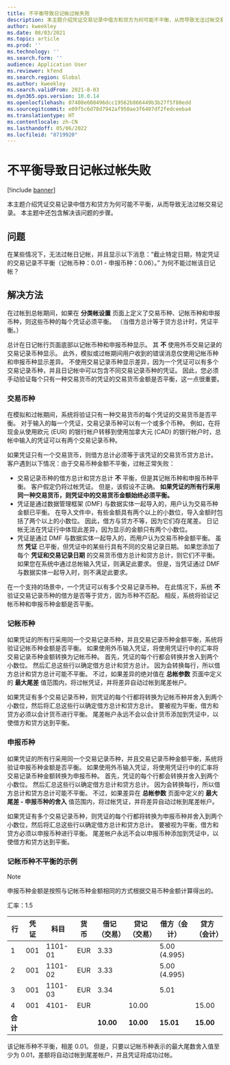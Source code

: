 ```yaml
---
title: 不平衡导致日记帐过帐失败
description: 本主题介绍凭证交易记录中借方和贷方为何可能不平衡，从而导致无法过帐交易记录。 本主题中还包含解决该问题的步骤。
author: kweekley
ms.date: 08/03/2021
ms.topic: article
ms.prod: ''
ms.technology: ''
ms.search.form: ''
audience: Application User
ms.reviewer: kfend
ms.search.region: Global
ms.author: kweekley
ms.search.validFrom: 2021-8-03
ms.dyn365.ops.version: 10.0.14
ms.openlocfilehash: 07408e608496dcc19562b866449b3b27f5f80edd
ms.sourcegitcommit: e09f5c6d78d7942af950ae3f6407df2fedceeba4
ms.translationtype: HT
ms.contentlocale: zh-CN
ms.lasthandoff: 05/06/2022
ms.locfileid: "8719920"
---
```

# <a name="journal-posting-failure-because-of-imbalance"></a>不平衡导致日记帐过帐失败

[!include [banner](../includes/banner.md)]

本主题介绍凭证交易记录中借方和贷方为何可能不平衡，从而导致无法过帐交易记录。 本主题中还包含解决该问题的步骤。

## <a name="symptom"></a>问题

在某些情况下，无法过帐日记帐，并且显示以下消息：“截止特定日期，特定凭证的交易记录不平衡（记帐币种：0.01 - 申报币种：0.06）。” 为何不能过帐该日记帐？

## <a name="resolution"></a>解决方法

在过帐到总帐期间，如果在 **分类帐设置** 页面上定义了交易币种、记帐币种和申报币种，则这些币种的每个凭证必须平衡。 （当借方总计等于贷方总计时，凭证平衡。）

总计在日记帐行页面底部以记帐币种和申报币种显示。 其 **不** 使用外币交易记录的交易记录币种显示。 此外，模拟或过帐期间用户收到的错误消息仅使用记帐币种和申报币种显示差异。 不使用交易记录币种显示差异，因为一个凭证可以有多个交易记录币种，并且日记帐中可以包含不同交易记录币种的凭证。 因此，您必须手动验证每个只有一种交易货币的凭证的交易货币金额是否平衡，这一点很重要。

### <a name="transaction-currency"></a>交易币种

在模拟和过帐期间，系统将验证只有一种交易货币的每个凭证的交易货币是否平衡。 对于输入的每一个凭证，交易记录币种可以有一个或多个币种。 例如，在将现金从使用欧元 (EUR) 的银行帐户转移到使用加拿大元 (CAD) 的银行帐户时，总帐中输入的凭证可以有两个交易记录币种。

如果凭证只有一个交易货币，则借方总计必须等于该凭证的交易货币贷方总计。 客户遇到以下情况：由于交易币种金额不平衡，过帐正常失败：

- 交易记录币种的借方总计和贷方总计 **不** 平衡，但是其记帐币种和申报币种平衡。 客户假定仍将过帐凭证。 但是，该假设不正确。 **如果凭证的所有行采用同一种交易货币，则凭证中的交易货币金额始终必须平衡。**
- 凭证是通过数据管理框架 (DMF) 与数据实体一起导入的，用户认为交易币种金额已平衡。 在导入文件中，有些金额具有两个以上的小数位，导入金额时包括了两个以上的小数位。 因此，借方与贷方不等，因为它们存在尾差。 日记帐无法在凭证行中体现此差异，因为显示的金额只有两个小数位。
- 凭证是通过 DMF 与数据实体一起导入的，而用户认为交易币种金额平衡。 虽然 **凭证** 已平衡，但凭证中的某些行具有不同的交易记录日期。 如果您添加了每个 **凭证和交易记录日期** 的交易货币借方总计和贷方总计，则它们不平衡。 如果您在系统中通过总帐输入凭证，则满足此要求。 但是，当凭证通过 DMF 与数据实体一起导入时，则不满足此要求。

在一个支持的场景中，一个凭证可以有多个交易记录币种。 在此情况下，系统 **不** 验证交易记录币种的借方是否等于贷方，因为币种不匹配。 相反，系统将验证记帐币种和申报币种金额是否平衡。

### <a name="accounting-currency"></a>记帐币种

如果凭证的所有行采用同一个交易记录币种，并且交易记录币种金额平衡，系统将验证记帐币种金额是否平衡。 如果使用外币输入凭证，将使用凭证行中的汇率将交易记录币种金额转换为记帐币种。 首先，凭证的每个行都会转换并舍入到两个小数位。 然后汇总这些行以确定借方总计和贷方总计。 因为会转换每行，所以借方总计和贷方总计可能不平衡。 不过，如果差异的绝对值在 **总帐参数** 页面中定义的 **最大尾差** 值范围内，将过帐凭证，并将差异自动过帐到尾差帐户。

如果凭证有多个交易记录币种，则凭证的每个行都将转换为记帐币种并舍入到两个小数位，然后将汇总这些行以确定借方总计和贷方总计。 要被视为平衡，借方和贷方必须以会计货币进行平衡。  尾差帐户永远不会以会计货币添加到凭证中，以使借方和贷方达到平衡。 

### <a name="reporting-currency"></a>申报币种

如果凭证的所有行采用同一个交易记录币种，并且交易记录币种金额平衡，系统将验证申报币种金额是否平衡。 如果使用外币输入凭证，将使用凭证行中的汇率将交易记录币种金额转换为申报币种。 首先，凭证的每个行都会转换并舍入到两个小数位。 然后汇总这些行以确定借方总计和贷方总计。 因为会转换每行，所以借方总计和贷方总计可能不平衡。 不过，如果差异在 **总帐参数** 页面中定义的 **最大尾差 - 申报币种的舍入** 值范围内，将过帐凭证，并将差异自动过帐到尾差帐户。

如果凭证有多个交易记录币种，则凭证的每个行都将转换为申报币种并舍入到两个小数位，然后将汇总这些行以确定借方总计和贷方总计。 要被视为平衡，借方和贷方必须以申报币种进行平衡。  尾差帐户永远不会以申报币种添加到凭证中，以使借方和贷方达到平衡。

### <a name="example-for-an-accounting-currency-imbalance"></a>记帐币种不平衡的示例

> [!NOTE]
> 申报币种金额是按照与记帐币种金额相同的方式根据交易币种金额计算得出的。

汇率：1.5

| 行 | 凭证 | 科目 | 货币 | 借记（交易） | 贷记（交易） | 借方（会计） | 贷方（会计） |
|---|---|---|---|---|---|---|---|
| 1 | 001 | 1101-01 | EUR | 3.33 | | 5.00 (4.995) | |
| 2 | 001 | 1101-02 | EUR | 3.33 | | 5.00 (4.995) | |
| 3 | 001 | 1101-03 | EUR | 3.34 | | 5.01 | |
| 4 | 001 | 4101- | EUR | | 10.00 | | 15.00 |
| **合计** | | | | **10.00** | **10.00** | **15.01** | **15.00** |

该记帐币种不平衡，相差 0.01。 但是，只要以记帐币种表示的最大尾数舍入值至少为 0.01，差额将自动过帐到尾差帐户，并且凭证将成功过帐。
